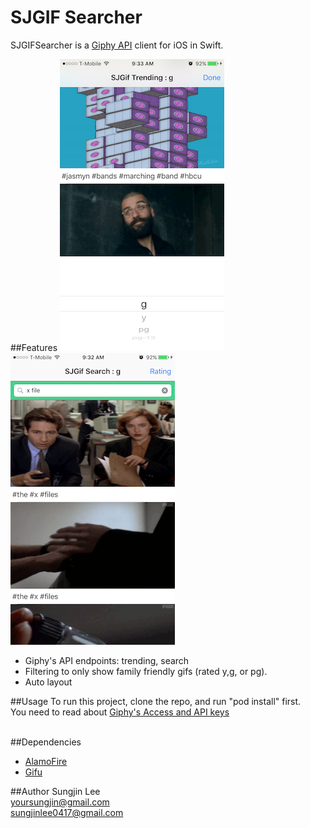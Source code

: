 # SJGIF Searcher
SJGIFSearcher is a [Giphy API](https://api.giphy.com) client for iOS in Swift.<br>

##Features
![image](ScreenShots/trending%2Brating.PNG)![image](ScreenShots/search.PNG)
- Giphy's API endpoints: trending, search<br>
- Filtering to only show family friendly gifs (rated y,g, or pg). <br>
- Auto layout<br>


##Usage
To run this project, clone the repo, and run "pod install" first.<br>
You need to read about [Giphy's Access and API keys](https://github.com/Giphy/GiphyAPI#access-and-api-keys)<br>
<br>


##Dependencies
- [AlamoFire](https://github.com/Alamofire/Alamofire)<br>
- [Gifu](https://github.com/kaishin/Gifu)<br>



##Author
Sungjin Lee<br> 
yoursungjin@gmail.com<br> 
sungjinlee0417@gmail.com
